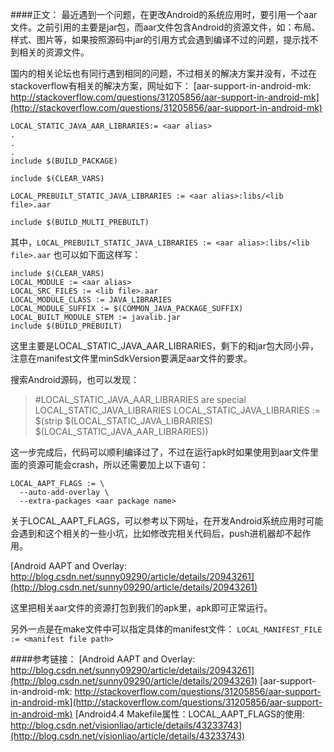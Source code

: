 ####正文：
最近遇到一个问题，在更改Android的系统应用时，要引用一个aar文件。之前引用的主要是jar包，而aar文件包含Android的资源文件，如：布局、样式、图片等，如果按照源码中jar的引用方式会遇到编译不过的问题，提示找不到相关的资源文件。

国内的相关论坛也有同行遇到相同的问题，不过相关的解决方案并没有，不过在stackoverflow有相关的解决方案，网址如下：
[aar-support-in-android-mk: http://stackoverflow.com/questions/31205856/aar-support-in-android-mk](http://stackoverflow.com/questions/31205856/aar-support-in-android-mk)

```
LOCAL_STATIC_JAVA_AAR_LIBRARIES:= <aar alias>
.
.
.
include $(BUILD_PACKAGE)

include $(CLEAR_VARS)

LOCAL_PREBUILT_STATIC_JAVA_LIBRARIES := <aar alias>:libs/<lib file>.aar

include $(BUILD_MULTI_PREBUILT)
```
其中，`LOCAL_PREBUILT_STATIC_JAVA_LIBRARIES := <aar alias>:libs/<lib file>.aar` 也可以如下面这样写：
```
include $(CLEAR_VARS)
LOCAL_MODULE := <aar alias>
LOCAL_SRC_FILES := <lib file>.aar
LOCAL_MODULE_CLASS := JAVA_LIBRARIES
LOCAL_MODULE_SUFFIX := $(COMMON_JAVA_PACKAGE_SUFFIX)
LOCAL_BUILT_MODULE_STEM := javalib.jar
include $(BUILD_PREBUILT)
```
这里主要是LOCAL_STATIC_JAVA_AAR_LIBRARIES，剩下的和jar包大同小异，注意在manifest文件里minSdkVersion要满足aar文件的要求。

搜索Android源码，也可以发现：
>\#LOCAL_STATIC_JAVA_AAR_LIBRARIES are special LOCAL_STATIC_JAVA_LIBRARIES
>LOCAL_STATIC_JAVA_LIBRARIES := $(strip $(LOCAL_STATIC_JAVA_LIBRARIES) $(LOCAL_STATIC_JAVA_AAR_LIBRARIES))

这一步完成后，代码可以顺利编译过了，不过在运行apk时如果使用到aar文件里面的资源可能会crash，所以还需要加上以下语句：
```
LOCAL_AAPT_FLAGS := \
  --auto-add-overlay \
  --extra-packages <aar package name>
```
 关于LOCAL_AAPT_FLAGS，可以参考以下网址，在开发Android系统应用时可能会遇到和这个相关的一些小坑，比如修改完相关代码后，push进机器却不起作用。
 
 [Android AAPT and Overlay: http://blog.csdn.net/sunny09290/article/details/20943261](http://blog.csdn.net/sunny09290/article/details/20943261)

这里把相关aar文件的资源打包到我们的apk里，apk即可正常运行。

另外一点是在make文件中可以指定具体的manifest文件：
`LOCAL_MANIFEST_FILE := <manifest file path>`

####参考链接： 
[Android AAPT and Overlay: http://blog.csdn.net/sunny09290/article/details/20943261](http://blog.csdn.net/sunny09290/article/details/20943261)
[aar-support-in-android-mk: http://stackoverflow.com/questions/31205856/aar-support-in-android-mk](http://stackoverflow.com/questions/31205856/aar-support-in-android-mk)
[Android4.4 Makefile属性：LOCAL_AAPT_FLAGS的使用: http://blog.csdn.net/visionliao/article/details/43233743](http://blog.csdn.net/visionliao/article/details/43233743)


